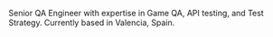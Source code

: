 Senior QA Engineer with expertise in Game QA, API testing, and Test Strategy. Currently based in Valencia, Spain.
